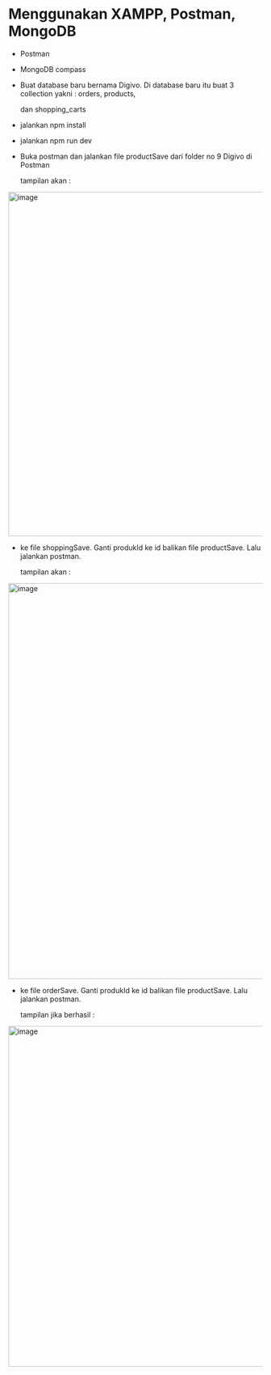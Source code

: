 # Menggunakan XAMPP, Postman, MongoDB

- Postman

- MongoDB compass

- Buat database baru bernama Digivo. Di database baru itu buat 3 collection yakni : orders, products, 

  dan shopping_carts

- jalankan npm install

- jalankan npm run dev

- Buka postman dan jalankan file productSave dari folder no 9 Digivo di Postman

  tampilan akan :

<img width="826" height="681" alt="image" src="https://github.com/user-attachments/assets/c93aaaa9-bf61-4a61-a683-f67b725e1eae" />

- ke file shoppingSave. Ganti produkId ke id balikan file productSave. Lalu jalankan postman.

  tampilan akan :

<img width="1190" height="783" alt="image" src="https://github.com/user-attachments/assets/ad5d6b2f-cb74-4a1d-b7e0-290be6692ddd" />

- ke file orderSave. Ganti produkId ke id balikan file productSave. Lalu jalankan postman.

  tampilan jika berhasil :

<img width="1145" height="674" alt="image" src="https://github.com/user-attachments/assets/b5bdbf1a-cd83-4200-8a98-7e5e552afa6d" />